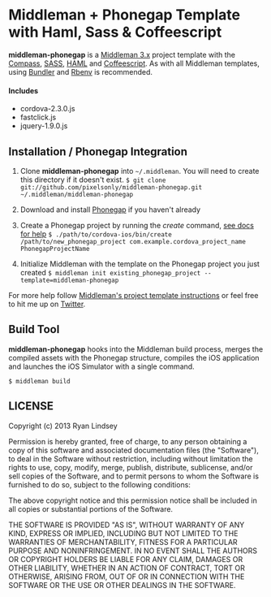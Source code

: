 Middleman + Phonegap Template with Haml, Sass & Coffeescript
============================================================

**middleman-phonegap** is a [Middleman 3.x](http://middlemanapp.com/) project template with the [Compass](http://compass-style.org), [SASS](http://sass-lang.com/), [HAML](http://haml-lang.com/) and [Coffeescript](http://coffeescript.org). As with all Middleman templates, using [Bundler](http://gembundler.com/) and [Rbenv](https://github.com/sstephenson/rbenv/) is recommended.

#### Includes ####
* cordova-2.3.0.js
* fastclick.js
* jquery-1.9.0.js


## Installation / Phonegap Integration ##
 
1. Clone **middleman-phonegap** into `~/.middleman`. You will need to create this directory if it doesn't exist.
   `$ git clone git://github.com/pixelsonly/middleman-phonegap.git ~/.middleman/middleman-phonegap`
   
2. Download and install [Phonegap](http://phonegap.com/download/) if you haven't already

3. Create a Phonegap project by running the *create* command, [see docs for help](http://docs.phonegap.com/en/2.3.0/guide_command-line_index.md.html#Command-Line%20Usage_ios)
   `$ ./path/to/cordova-ios/bin/create /path/to/new_phonegap_project com.example.cordova_project_name PhonegapProjectName`

4. Initialize Middleman with the template on the Phonegap project you just created
   `$ middleman init existing_phonegap_project --template=middleman-phonegap`


For more help follow [Middleman's project template instructions](http://middlemanapp.com/getting-started/welcome/) or feel free to hit me up on [Twitter](http://twitter.com/pixelsonly).

## Build Tool ##
**middleman-phonegap** hooks into the Middleman build process, merges the compiled assets with the Phonegap structure, compiles the iOS application and launches the iOS Simulator with a single command.

`$ middleman build`



## LICENSE ##

Copyright (c) 2013 Ryan Lindsey

Permission is hereby granted, free of charge, to any person obtaining
a copy of this software and associated documentation files (the
"Software"), to deal in the Software without restriction, including
without limitation the rights to use, copy, modify, merge, publish,
distribute, sublicense, and/or sell copies of the Software, and to
permit persons to whom the Software is furnished to do so, subject to
the following conditions:

The above copyright notice and this permission notice shall be
included in all copies or substantial portions of the Software.

THE SOFTWARE IS PROVIDED "AS IS", WITHOUT WARRANTY OF ANY KIND,
EXPRESS OR IMPLIED, INCLUDING BUT NOT LIMITED TO THE WARRANTIES OF
MERCHANTABILITY, FITNESS FOR A PARTICULAR PURPOSE AND
NONINFRINGEMENT. IN NO EVENT SHALL THE AUTHORS OR COPYRIGHT HOLDERS BE
LIABLE FOR ANY CLAIM, DAMAGES OR OTHER LIABILITY, WHETHER IN AN ACTION
OF CONTRACT, TORT OR OTHERWISE, ARISING FROM, OUT OF OR IN CONNECTION
WITH THE SOFTWARE OR THE USE OR OTHER DEALINGS IN THE SOFTWARE.
